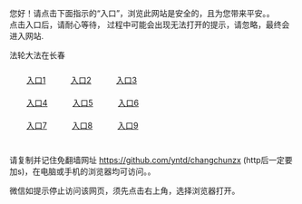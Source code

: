 您好！请点击下面指示的“入口”，浏览此网站是安全的，且为您带来平安。。 <br/>
点击入口后，请耐心等待， 过程中可能会出现无法打开的提示，请忽略，最终会进入网站. </br>

法轮大法在长春<br/>
<div style="padding:10px"><a style="margin:20px" target="_blank" href="https://ds12a7yc6udka.cloudfront.net/2Qpsp?fvakcrpc" id="ccLink1" rel="nofollow">入口1</a> <a target="_blank" style="margin:20px" href="https://d14bha5blnwkif.cloudfront.net/2Qpsp?watbfpw" id="ccLink2" rel="nofollow">入口2</a> <a style="margin:20px" target="_blank" href="https://d1c8to1ize3si3.cloudfront.net/2Qpsp?vbzml" id="ccLink3" rel="nofollow">入口3</a></div>

<div style="padding:10px" ><a style="margin:20px" target="_blank" href="https://ds12a7yc6udka.cloudfront.net/2Qpsp?fvakcrpc" id="ccLink4" rel="nofollow">入口4</a> <a style="margin:20px" href="https://d14bha5blnwkif.cloudfront.net/2Qpsp?watbfpw" target="_blank" id="ccLink5" rel="nofollow">入口5</a> <a style="margin:20px" href="https://d1c8to1ize3si3.cloudfront.net/2Qpsp?vbzml" target="_blank" id="ccLink6" rel="nofollow">入口6</a></div>

<div style="padding:10px"><a style="margin:20px" target="_blank" href="https://ds12a7yc6udka.cloudfront.net/2Qpsp?fvakcrpc" id="ccLink7" rel="nofollow">入口7</a> <a style="margin:20px" href="https://d14bha5blnwkif.cloudfront.net/2Qpsp?watbfpw" target="_blank" id="ccLink8" rel="nofollow">入口8</a> <a style="margin:20px" target="_blank" href="https://d1c8to1ize3si3.cloudfront.net/2Qpsp?vbzml" id="ccLink9" rel="nofollow">入口9</a></div>

<br/>



请复制并记住免翻墙网址 https://github.com/yntd/changchunzx (http后一定要加s)，在电脑或手机的浏览器均可访问。。<br/>

微信如提示停止访问该网页，须先点击右上角，选择浏览器打开。
